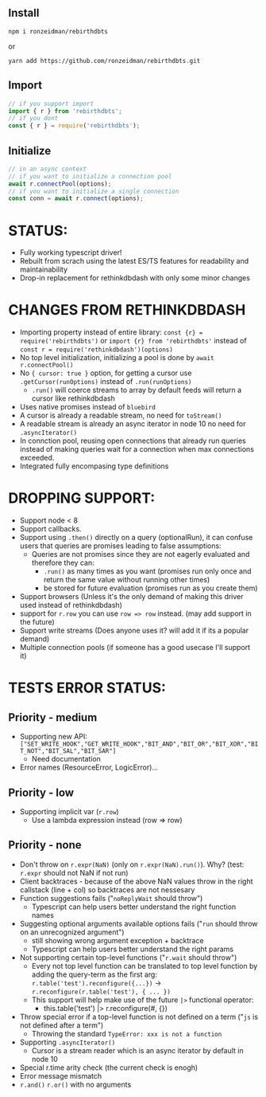 ## Install

`npm i ronzeidman/rebirthdbts`

or

`yarn add https://github.com/ronzeidman/rebirthdbts.git`

## Import

```ts
// if you support import
import { r } from 'rebirthdbts';
// if you dont
const { r } = require('rebirthdbts');
```

## Initialize

```ts
// in an async context
// if you want to initialize a connection pool
await r.connectPool(options);
// if you want to initialize a single connection
const conn = await r.connect(options);
```

# STATUS:

* Fully working typescript driver!
* Rebuilt from scrach using the latest ES/TS features for readability and maintainability
* Drop-in replacement for rethinkdbdash with only some minor changes

# CHANGES FROM RETHINKDBDASH

* Importing property instead of entire library: `const {r} = require('rebirthdbts')` or `import {r} from 'rebirthdbts'` instead of `const r = require('rethinkdbdash')(options)`
* No top level initialization, initializing a pool is done by `await r.connectPool()`
* No `{ cursor: true }` option, for getting a cursor use `.getCursor(runOptions)` instead of `.run(runOptions)`
  * `.run()` will coerce streams to array by default feeds will return a cursor like rethinkdbdash
* Uses native promises instead of `bluebird`
* A cursor is already a readable stream, no need for `toStream()`
* A readable stream is already an async iterator in node 10 no need for `.asyncIterator()`
* In connction pool, reusing open connections that already run queries instead of making queries wait for a connection when max connections exceeded.
* Integrated fully encompasing type definitions

# DROPPING SUPPORT:

* Support node < 8
* Support callbacks.
* Support using `.then()` directly on a query (optionalRun), it can confuse users that queries are promises leading to false assumptions:
  * Queries are not promises since they are not eagerly evaluated and therefore they can:
    * `.run()` as many times as you want (promises run only once and return the same value without running other times)
    * be stored for future evaluation (promises run as you create them)
* Support browsers (Unless it's the only demand of making this driver used instead of rethinkdbdash)
* support for `r.row` you can use `row => row` instead. (may add support in the future)
* Support write streams (Does anyone uses it? will add it if its a popular demand)
* Multiple connection pools (if someone has a good usecase I'll support it)

# TESTS ERROR STATUS:

## Priority - medium

* Supporting new API: `["SET_WRITE_HOOK","GET_WRITE_HOOK","BIT_AND","BIT_OR","BIT_XOR","BIT_NOT","BIT_SAL","BIT_SAR"]`
  * Need documentation
* Error names (ResourceError, LogicError)...

## Priority - low

* Supporting implicit var (`r.row`)
  * Use a lambda expression instead (row => row)

## Priority - none

* Don't throw on `r.expr(NaN)` (only on `r.expr(NaN).run()`). Why? (test: `r.expr` should not NaN if not run)
* Client backtraces - because of the above NaN values throw in the right callstack (line + col) so backtraces are not nessesary
* Function suggestions fails ("`noReplyWait` should throw")
  * Typescript can help users better understand the right function names
* Suggesting optional arguments available options fails ("`run` should throw on an unrecognized argument")
  * still showing wrong argument exception + backtrace
  * Typescript can help users better understand the right params
* Not supporting certain top-level functions ("`r.wait` should throw")
  * Every not top level function can be translated to top level function by adding the query-term as the first arg: `r.table('test').reconfigure({...})` -> `r.reconfigure(r.table('test'), { ... })`
  * This support will help make use of the future `|>` functional operator:
    * this.table('test') |> r.reconfigure(#, {})
* Throw special error if a top-level function is not defined on a term ("`js` is not defined after a term")
  * Throwing the standard `TypeError: xxx is not a function`
* Supporting `.asyncIterator()`
  * Cursor is a stream reader which is an async iterator by default in node 10
* Special r.time arity check (the current check is enogh)
* Error message mismatch
* `r.and()` `r.or()` with no arguments

